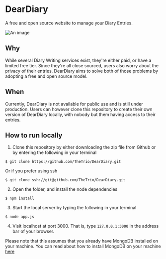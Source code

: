 # DearDiary

A free and open source website to manage your Diary Entries. 

![An image](https://i.imgur.com/cRzYW0l.png)

## Why

While several Diary Writing services exist, they're either paid, or have a limited free tier. Since they're all close sourced, users also worry about the privacy of their entries. DearDiary aims to solve both of those problems by adopting a free and open source model. 

## When

Currently, DearDiary is not available for public use and is still under production. Users can however clone this repository to create their own version of DearDiary locally, with nobody but them having access to their entries.

## How to run locally

1. Clone this repository by either downloading the zip file from Github or by entering the following in your terminal
```
$ git clone https://github.com/TheTrio/DearDiary.git
```

Or if you prefer using ssh

```
$ git clone ssh://git@github.com/TheTrio/DearDiary.git
```
2. Open the folder, and install the node dependencies 
```
$ npm install
```
3. Start the local server by typing the following in your terminal
```
$ node app.js
```
4. Visit localhost at port 3000. That is, type `127.0.0.1:3000` in the address bar of your browser.

Please note that this assumes that you already have MongoDB installed on your machine. You can read about how to install MongoDB on your machine [here](https://docs.mongodb.com/manual/installation/)

